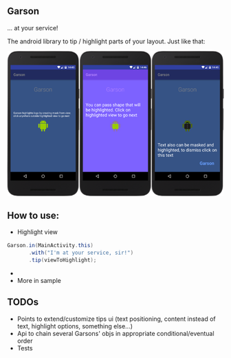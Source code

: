 Garson
---
... at your service!

The android library to tip / highlight parts of your layout.
Just like that:

![](assets/screenshots/garson_sample_screenshots.png)

How to use:
---
- Highlight view
```java
Garson.in(MainActivity.this)
       .with("I'm at your service, sir!")
       .tip(viewToHighlight);
```
-
- More in sample

TODOs
---
- Points to extend/customize tips ui (text positioning, content instead of text, highlight options, something else...)
- Api to chain several Garsons' objs in appropriate conditional/eventual order
- Tests